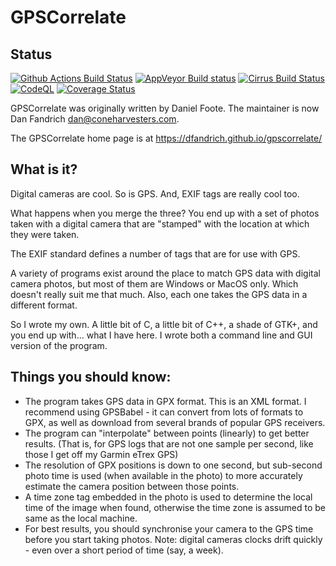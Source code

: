 # GPSCorrelate

## Status

[![Github Actions Build Status](https://github.com/dfandrich/gpscorrelate/actions/workflows/ci.yml/badge.svg?branch=master)](https://github.com/dfandrich/gpscorrelate/actions?query=workflow%3A%22CI%22)
[![AppVeyor Build status](https://ci.appveyor.com/api/projects/status/4wi4bxc47c29ce0r/branch/master?svg=true)](https://ci.appveyor.com/project/dfandrich/gpscorrelate)
[![Cirrus Build Status](https://api.cirrus-ci.com/github/dfandrich/gpscorrelate.svg?branch=master)](https://cirrus-ci.com/github/dfandrich/gpscorrelate)
[![CodeQL](https://github.com/dfandrich/gpscorrelate/actions/workflows/codeql.yml/badge.svg?branch=master)](https://github.com/dfandrich/gpscorrelate/actions/workflows/codeql.yml)
[![Coverage Status](https://coveralls.io/repos/github/dfandrich/gpscorrelate/badge.svg?branch=master)](https://coveralls.io/github/dfandrich/gpscorrelate)

GPSCorrelate was originally written by Daniel Foote. The maintainer is now
Dan Fandrich <dan@coneharvesters.com>.

The GPSCorrelate home page is at https://dfandrich.github.io/gpscorrelate/

## What is it?

Digital cameras are cool. So is GPS. And, EXIF tags are really cool too.

What happens when you merge the three? You end up with a set of photos taken
with a digital camera that are "stamped" with the location at which they were
taken.

The EXIF standard defines a number of tags that are for use with GPS.

A variety of programs exist around the place to match GPS data with digital
camera photos, but most of them are Windows or MacOS only. Which doesn't really
suit me that much. Also, each one takes the GPS data in a different format.

So I wrote my own. A little bit of C, a little bit of C++, a shade of GTK+, and
you end up with... what I have here. I wrote both a command line and GUI
version of the program.

## Things you should know:

* The program takes GPS data in GPX format. This is an XML format. I recommend
  using GPSBabel - it can convert from lots of formats to GPX, as well as
  download from several brands of popular GPS receivers.
* The program can "interpolate" between points (linearly) to get better
  results. (That is, for GPS logs that are not one sample per second, like
  those I get off my Garmin eTrex GPS)
* The resolution of GPX positions is down to one second, but sub-second photo
  time is used (when available in the photo) to more accurately estimate the
  camera position between those points.
* A time zone tag embedded in the photo is used to determine the local time of
  the image when found, otherwise the time zone is assumed to be same as the
  local machine.
* For best results, you should synchronise your camera to the GPS time before
  you start taking photos. Note: digital cameras clocks drift quickly - even
  over a short period of time (say, a week).
